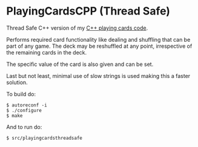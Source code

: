 # PlayingCardsCPP (Thread Safe)

Thread Safe C++ version of my [C++ playing cards code](https://github.com/ButchDean/PlayingCardsCPP "Playing Cards (Non-Thread Safe)").

Performs required card functionality like dealing and shuffling that can be part of any game. The deck may be reshuffled at any point, irrespective of the remaining cards in the deck.

The specific value of the card is also given and can be set.

Last but not least, minimal use of slow strings is used making this a faster solution.

To build do:
```
$ autoreconf -i
$ ./configure
$ make
```
And to run do:
```
$ src/playingcardsthreadsafe
```
